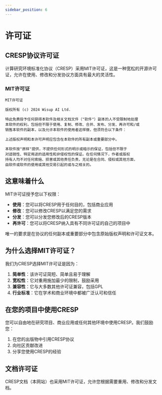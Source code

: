 ```yaml
---
sidebar_position: 6
---
```


# 许可证

## CRESP协议许可证

计算研究环境标准化协议（CRESP）采用MIT许可证，这是一种宽松的开源许可证，允许在使用、修改和分发协议方面具有最大的灵活性。

### MIT许可证

```
MIT许可证

版权所有 (c) 2024 Wisup AI Ltd.

特此免费授予任何获得本软件及相关文档文件（"软件"）副本的人不受限制地处理
本软件的权利，包括但不限于使用、复制、修改、合并、发布、分发、再许可和/或
销售本软件的副本，以及允许本软件的使用者这样做，但须符合以下条件：

上述版权声明和本许可声明应包含在本软件的所有副本或重要部分中。

本软件按"原样"提供，不提供任何形式的明示或暗示的保证，包括但不限于
对适销性、特定用途的适用性和非侵权性的保证。在任何情况下，作者或版权
持有人均不对任何索赔、损害或其他责任负责，无论是在合同、侵权或其他方面，
由软件或软件的使用或其他交易引起的或与之相关的。
```

## 这意味着什么

MIT许可证授予您以下权限：

- **使用**：您可以将CRESP用于任何目的，包括商业应用
- **修改**：您可以修改CRESP以满足您的需求
- **分发**：您可以分发您修改后的CRESP版本
- **再许可**：您可以将CRESP纳入具有不同许可证的自己的项目中

唯一的要求是在协议的任何副本或重要部分中包含原始版权声明和许可证文本。

## 为什么选择MIT许可证？

我们为CRESP选择MIT许可证是因为：

1. **简单性**：该许可证简短、简单且易于理解
2. **宽松性**：它对重用施加最少的限制，鼓励采用
3. **兼容性**：它与大多数其他许可证兼容，包括GPL
4. **行业标准**：它在学术和商业环境中都被广泛认可和信任

## 在您的项目中使用CRESP

您可以自由地在研究项目、商业应用或任何其他环境中使用CRESP。我们鼓励您：

1. 在您的出版物中引用CRESP协议
2. 向社区贡献改进
3. 分享您使用CRESP的经验

## 文档许可证

CRESP文档（本网站）也采用MIT许可证，允许您根据需要重用、修改和分发文档。 